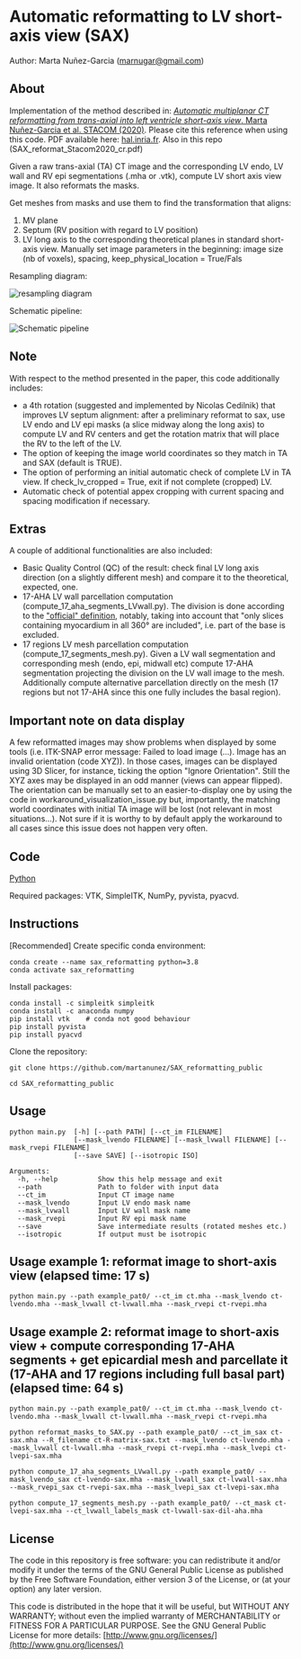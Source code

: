 # Automatic reformatting to LV short-axis view (SAX)
Author: Marta Nuñez-Garcia (marnugar@gmail.com)

## About
Implementation of the method described in:
[*Automatic multiplanar CT reformatting from trans-axial into left ventricle short-axis view*. Marta Nuñez-Garcia et al. STACOM (2020)](https://link.springer.com/chapter/10.1007/978-3-030-68107-4_2). Please cite this reference when using this code. PDF available here: [hal.inria.fr](https://www.google.com/url?sa=t&rct=j&q=&esrc=s&source=web&cd=&cad=rja&uact=8&ved=2ahUKEwjM2O2xqaz1AhUP2BQKHR95AyIQFnoECAsQAQ&url=https%3A%2F%2Fhal.inria.fr%2Fhal-02961500%2Fdocument&usg=AOvVaw2t4ZjZm5ZgfdZa1cxhlp8w). Also in this repo (SAX_reformat_Stacom2020_cr.pdf)

Given a raw trans-axial (TA) CT image and the corresponding LV endo, LV wall and RV epi segmentations (.mha or .vtk), compute LV short axis view image. It also reformats the masks.

Get meshes from masks and use them to find the transformation that aligns:
  1. MV plane
  2. Septum (RV position with regard to LV position)
  3. LV long axis
to the corresponding theoretical planes in standard short-axis view.
Manually set image parameters in the beginning: image size (nb of voxels), spacing, keep_physical_location = True/Fals

Resampling diagram:

![resampling diagram](https://github.com/martanunez/SAX_reformatting/blob/main/diagram_resampling.png)

Schematic pipeline:

![Schematic pipeline](https://github.com/martanunez/SAX_reformatting/blob/main/schematic_pipeline.png)

## Note
With respect to the method presented in the paper, this code additionally includes:
  - a 4th rotation (suggested and implemented by Nicolas Cedilnik) that improves LV septum alignment: after a  preliminary reformat to sax, use LV endo and LV epi masks (a slice midway along the long axis) to compute LV and RV centers and get the rotation matrix that will place the RV to the left of the LV.
  - The option of keeping the image world coordinates so they match in TA and SAX (default is TRUE).
  - The option of performing an initial automatic check of complete LV in TA view. If check_lv_cropped = True, exit if not complete (cropped) LV. 
  - Automatic check of potential appex cropping with current spacing and spacing modification if necessary.

## Extras
A couple of additional functionalities are also included:
- Basic Quality Control (QC) of the result: check final LV long axis direction (on a slightly different mesh) and compare it to the theoretical, expected, one.
- 17-AHA LV wall parcellation computation (compute_17_aha_segments_LVwall.py). The division is done according to the ["official" definition](https://www.pmod.com/files/download/v34/doc/pcardp/3615.htm), notably, taking into account that "only slices containing myocardium in all 360° are included", i.e. part of the base is excluded.  
- 17 regions LV mesh parcellation computation (compute_17_segments_mesh.py). Given a LV wall segmentation and corresponding mesh (endo, epi, midwall etc) compute 17-AHA segmentation projecting the division on the LV wall image to the mesh. Additionally compute alternative parcellation directly on the mesh (17 regions but not 17-AHA since this one fully includes the basal region).

## Important note on data display
A few reformatted images may show problems when displayed by some tools (i.e. ITK-SNAP error message: Failed to load image (...). Image has an invalid orientation (code XYZ)).
In those cases, images can be displayed using 3D Slicer, for instance, ticking the option "Ignore Orientation". Still the XYZ axes may be displayed in an odd manner (views can appear flipped). The orientation can be manually set to an easier-to-display one by using the code in workaround_visualization_issue.py but, importantly, the matching world coordinates with initial TA image will be lost (not relevant in most situations...).
Not sure if it is worthy to by default apply the workaround to all cases since this issue does not happen very often.



## Code
[Python](https://www.python.org/)

Required packages: VTK, SimpleITK, NumPy, pyvista, pyacvd. 

## Instructions
[Recommended] Create specific conda environment:
```
conda create --name sax_reformatting python=3.8
conda activate sax_reformatting
```
Install packages: 
```
conda install -c simpleitk simpleitk
conda install -c anaconda numpy
pip install vtk    # conda not good behaviour
pip install pyvista
pip install pyacvd
```

Clone the repository:
```
git clone https://github.com/martanunez/SAX_reformatting_public

cd SAX_reformatting_public
```


## Usage
```
python main.py  [-h] [--path PATH] [--ct_im FILENAME] 
                [--mask_lvendo FILENAME] [--mask_lvwall FILENAME] [--mask_rvepi FILENAME] 
                [--save SAVE] [--isotropic ISO]

Arguments:
  -h, --help          Show this help message and exit
  --path              Path to folder with input data
  --ct_im             Input CT image name
  --mask_lvendo       Input LV endo mask name
  --mask_lvwall       Input LV wall mask name
  --mask_rvepi        Input RV epi mask name
  --save              Save intermediate results (rotated meshes etc.)
  --isotropic         If output must be isotropic
```

## Usage example 1: reformat image to short-axis view (elapsed time: 17 s)
```
python main.py --path example_pat0/ --ct_im ct.mha --mask_lvendo ct-lvendo.mha --mask_lvwall ct-lvwall.mha --mask_rvepi ct-rvepi.mha
```

## Usage example 2: reformat image to short-axis view + compute corresponding 17-AHA segments + get epicardial mesh and parcellate it (17-AHA and 17 regions including full basal part)(elapsed time: 64 s)
```
python main.py --path example_pat0/ --ct_im ct.mha --mask_lvendo ct-lvendo.mha --mask_lvwall ct-lvwall.mha --mask_rvepi ct-rvepi.mha

python reformat_masks_to_SAX.py --path example_pat0/ --ct_im_sax ct-sax.mha --R_filename ct-R-matrix-sax.txt --mask_lvendo ct-lvendo.mha --mask_lvwall ct-lvwall.mha --mask_rvepi ct-rvepi.mha --mask_lvepi ct-lvepi-sax.mha

python compute_17_aha_segments_LVwall.py --path example_pat0/ --mask_lvendo_sax ct-lvendo-sax.mha --mask_lvwall_sax ct-lvwall-sax.mha --mask_rvepi_sax ct-rvepi-sax.mha --mask_lvepi_sax ct-lvepi-sax.mha

python compute_17_segments_mesh.py --path example_pat0/ --ct_mask ct-lvepi-sax.mha --ct_lvwall_labels_mask ct-lvwall-sax-dil-aha.mha

```

## License
The code in this repository is free software: you can redistribute it and/or modify it under the terms of the GNU General Public License as published by the Free Software Foundation, either version 3 of the License, or (at your option) any later version.

This code is distributed in the hope that it will be useful, but WITHOUT ANY WARRANTY; without even the implied warranty of MERCHANTABILITY or FITNESS FOR A PARTICULAR PURPOSE. See the GNU General Public License for more details: [http://www.gnu.org/licenses/](http://www.gnu.org/licenses/)
